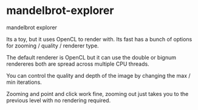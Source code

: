 mandelbrot-explorer
===================

mandelbrot explorer

Its a toy, but it uses OpenCL to render with. Its fast has a bunch of options for zooming / quality / renderer type.

The default renderer is OpenCL but it can use the double or bignum rendereres both are spread across multiple CPU threads.

You can control the quality and depth of the image by changing the max / min iterations.

Zooming and point and click work fine, zooming out just takes you to the previous level with no rendering required.

